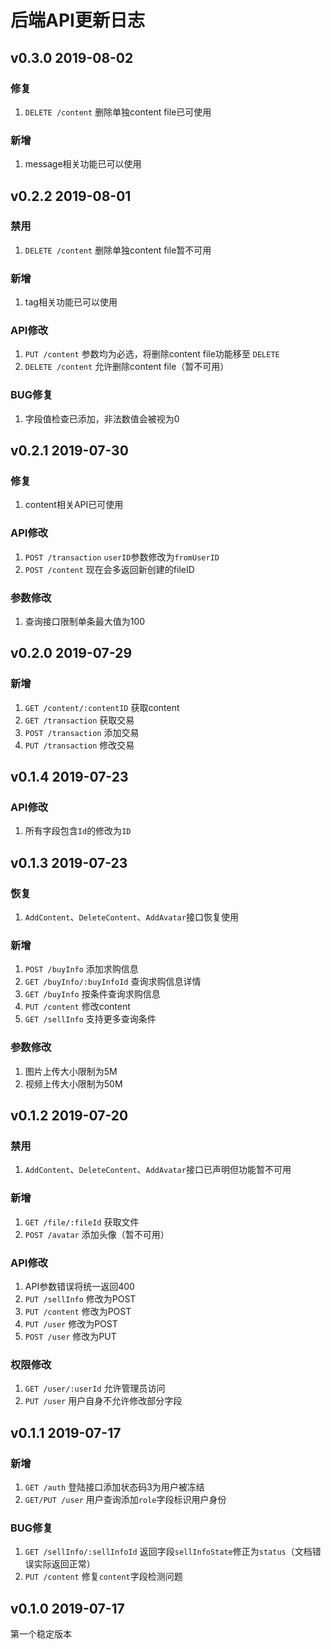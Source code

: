 # 后端API更新日志
## v0.3.0 2019-08-02
### 修复
1. `DELETE /content` 删除单独content file已可使用

### 新增
1. message相关功能已可以使用

## v0.2.2 2019-08-01
### 禁用
1. `DELETE /content` 删除单独content file暂不可用

### 新增
1. tag相关功能已可以使用

### API修改
1. `PUT /content` 参数均为必选，将删除content file功能移至 `DELETE`
2. `DELETE /content` 允许删除content file（暂不可用）

### BUG修复
1. 字段值检查已添加，非法数值会被视为0

## v0.2.1 2019-07-30
### 修复
1. content相关API已可使用

### API修改
1. `POST /transaction` `userID`参数修改为`fromUserID`
2. `POST /content` 现在会多返回新创建的fileID

### 参数修改
1. 查询接口限制单条最大值为100

## v0.2.0 2019-07-29
### 新增
1. `GET /content/:contentID` 获取content
2. `GET /transaction` 获取交易
3. `POST /transaction` 添加交易
4. `PUT /transaction` 修改交易

## v0.1.4 2019-07-23
### API修改
1. 所有字段包含`Id`的修改为`ID`

## v0.1.3 2019-07-23
### 恢复
1. `AddContent`、`DeleteContent`、`AddAvatar`接口恢复使用

### 新增
1. `POST /buyInfo` 添加求购信息
2. `GET /buyInfo/:buyInfoId` 查询求购信息详情
3. `GET /buyInfo` 按条件查询求购信息
4. `PUT /content` 修改content
5. `GET /sellInfo` 支持更多查询条件

### 参数修改
1. 图片上传大小限制为5M
2. 视频上传大小限制为50M

## v0.1.2 2019-07-20
### 禁用
1. `AddContent`、`DeleteContent`、`AddAvatar`接口已声明但功能暂不可用

### 新增
1. `GET /file/:fileId` 获取文件
2. `POST /avatar` 添加头像（暂不可用）

### API修改
1. API参数错误将统一返回400
2. `PUT /sellInfo` 修改为POST
3. `PUT /content` 修改为POST
4. `PUT /user` 修改为POST
5. `POST /user` 修改为PUT

### 权限修改
1. `GET /user/:userId` 允许管理员访问
2. `PUT /user` 用户自身不允许修改部分字段

## v0.1.1 2019-07-17
### 新增
1. `GET /auth` 登陆接口添加状态码3为用户被冻结
2. `GET/PUT /user` 用户查询添加`role`字段标识用户身份

### BUG修复
1. `GET /sellInfo/:sellInfoId` 返回字段`sellInfoState`修正为`status`（文档错误实际返回正常）
2. `PUT /content` 修复`content`字段检测问题

## v0.1.0 2019-07-17
第一个稳定版本